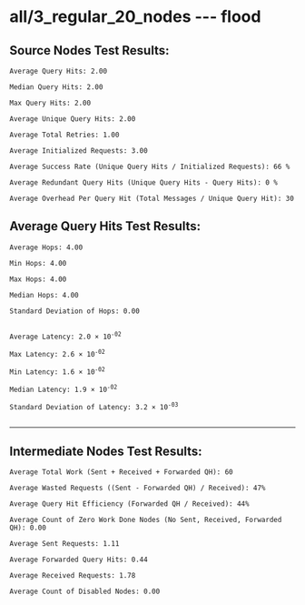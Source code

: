 # all/3_regular_20_nodes --- flood
## Source Nodes Test Results:
	Average Query Hits: 2.00

	Median Query Hits: 2.00

	Max Query Hits: 2.00

	Average Unique Query Hits: 2.00

	Average Total Retries: 1.00

	Average Initialized Requests: 3.00

	Average Success Rate (Unique Query Hits / Initialized Requests): 66 %

	Average Redundant Query Hits (Unique Query Hits - Query Hits): 0 %

	Average Overhead Per Query Hit (Total Messages / Unique Query Hit): 30



## Average Query Hits Test Results:
<pre><code>Average Hops: 4.00

Min Hops: 4.00

Max Hops: 4.00

Median Hops: 4.00

Standard Deviation of Hops: 0.00


Average Latency: 2.0 × 10<sup>-02</sup>

Max Latency: 2.6 × 10<sup>-02</sup>

Min Latency: 1.6 × 10<sup>-02</sup>

Median Latency: 1.9 × 10<sup>-02</sup>

Standard Deviation of Latency: 3.2 × 10<sup>-03</sup>

</code></pre>

---------------------------------------------
## Intermediate Nodes Test Results:

	Average Total Work (Sent + Received + Forwarded QH): 60

	Average Wasted Requests ((Sent - Forwarded QH) / Received): 47%

	Average Query Hit Efficiency (Forwarded QH / Received): 44%

	Average Count of Zero Work Done Nodes (No Sent, Received, Forwarded QH): 0.00

	Average Sent Requests: 1.11

	Average Forwarded Query Hits: 0.44

	Average Received Requests: 1.78

	Average Count of Disabled Nodes: 0.00


